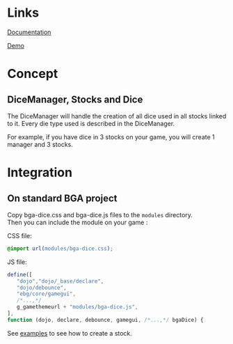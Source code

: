 # Links
[Documentation](https://thoun.github.io/bga-dice/docs/index.html)

[Demo](https://thoun.github.io/bga-dice/demo/index.html)

# Concept
## DiceManager, Stocks and Dice
The DiceManager will handle the creation of all dice used in all stocks linked to it.
Every die type used is described in the DiceManager.

For example, if you have dice in 3 stocks on your game, you will create 1 manager and 3 stocks.

# Integration
## On standard BGA project
Copy bga-dice.css and bga-dice.js files to the `modules` directory.  
Then you can include the module on your game :

CSS file: 
```css
@import url(modules/bga-dice.css);
```
JS file:
```js
define([
   "dojo","dojo/_base/declare",
   "dojo/debounce",
   "ebg/core/gamegui",
   /*...,*/
   g_gamethemeurl + "modules/bga-dice.js",
],
function (dojo, declare, debounce, gamegui, /*...,*/ bgaDice) {
```

See [examples](./EXAMPLES.md) to see how to create a stock.